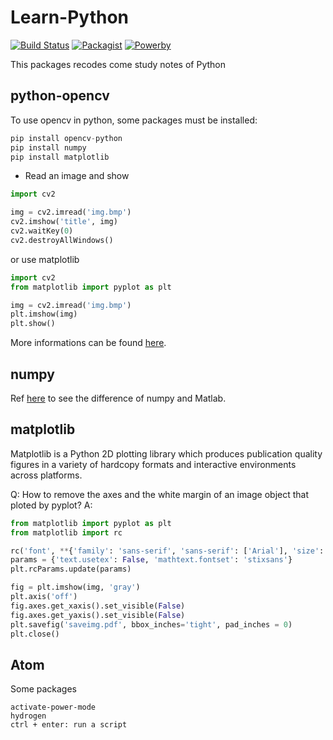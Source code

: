 # Learn-Python
[![Build Status](https://img.shields.io/badge/build-passing-brightgreen.svg)](https://github.com/MrDongdongLin/Learn-Python)
[![Packagist](https://img.shields.io/badge/packgist-v1.1.0-orange.svg)](https://github.com/MrDongdongLin/Learn-Python/releases)
[![Powerby](https://img.shields.io/badge/powerby-DongdongLin-blue.svg)](https://github.com/MrDongdongLin)

This packages recodes come study notes of Python

## python-opencv
To use opencv in python, some packages must be installed:
```python
pip install opencv-python
pip install numpy
pip install matplotlib
```

- Read an image and show
```python
import cv2

img = cv2.imread('img.bmp')
cv2.imshow('title', img)
cv2.waitKey(0)
cv2.destroyAllWindows()
```
or use matplotlib
```python
import cv2
from matplotlib import pyplot as plt

img = cv2.imread('img.bmp')
plt.imshow(img)
plt.show()
```

More informations can be found [here](http://docs.opencv.org/3.0-beta/doc/py_tutorials/py_tutorials.html).

## numpy
Ref [here](https://docs.scipy.org/doc/numpy-dev/user/numpy-for-matlab-users.html) to see the difference of numpy and Matlab.

## matplotlib
Matplotlib is a Python 2D plotting library which produces publication quality figures in a variety of hardcopy formats and interactive environments across platforms.

Q: How to remove the axes and the white margin of an image object that ploted by pyplot?
A:
```python
from matplotlib import pyplot as plt
from matplotlib import rc

rc('font', **{'family': 'sans-serif', 'sans-serif': ['Arial'], 'size': 8})
params = {'text.usetex': False, 'mathtext.fontset': 'stixsans'}
plt.rcParams.update(params)

fig = plt.imshow(img, 'gray')
plt.axis('off')
fig.axes.get_xaxis().set_visible(False)
fig.axes.get_yaxis().set_visible(False)
plt.savefig('saveimg.pdf', bbox_inches='tight', pad_inches = 0)
plt.close()
```

## Atom
Some packages
```
activate-power-mode
hydrogen
ctrl + enter: run a script
```
